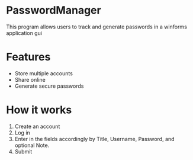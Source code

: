 # PasswordManager
This program allows users to track and generate passwords in a winforms application gui

# Features
- Store multiple accounts
- Share online
- Generate secure passwords

# How it works
1. Create an account
2. Log in
3. Enter in the fields accordingly by Title, Username, Password, and optional Note.
4. Submit
